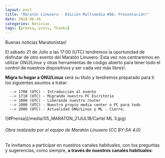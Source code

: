 ```yaml
---
layout: post
title: "Maratón Linuxero - Edición Multimedia #06: Presentación!"
date: 2018-06-26
categories: Noticias
tags: [prensa, press, Thanks]
---
```


Buenas noticias Maratonistas!

El sábado 21 de Julio a las 17:00 (UTC) tendremos la oportunidad de disfrutar de otro evento del Maratón Linuxero. Esta vez nos centraremos en utilizar GNU/Linux y otras herramientas de código abierto para tener todo el control de nuestros dispositivos y ser cada vez más libres!.

**Migra tu hogar a GNU/Linux** será su título y tendremos preparado para tí los siguientes asuntos a tratar:

      --> 1700 (UTC) - Introducción al evento
      --> 1710 (UTC) - Migrando nuestro PC Escritorio
      --> 1800 (UTC) - Liberando nuestro router
      --> 1900 (UTC) - Nuestro propio media center o PC para todo
      --> 2000 (UTC) - Actualidad GNU/Linux y ML - Cierre.

![#Prensa](/media/05_MARATON_21JUL18/Cartel ML 3.jpg)
###### Obra realizada por el equipo de Maratón Linuxero (CC BY-SA 4.0)


Te invitamos a participar en nuestros canales habituales, con tus preguntas y sugerencias, como siempre, **a través de nuestros canales habituales**: